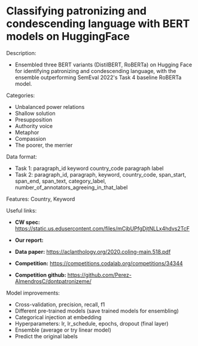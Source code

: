 # Classifying patronizing and condescending language with BERT models on HuggingFace 
Description:
- Ensembled three BERT variants (DistilBERT, RoBERTa) on Hugging Face for identifying patronizing and condescending language, with the ensemble outperforming SemEval 2022's Task 4 baseline RoBERTa model.

Categories:
- Unbalanced power relations
- Shallow solution
- Presupposition
- Authority voice
- Metaphor
- Compassion
- The poorer, the merrier

Data format:
- Task 1: paragraph_id keyword country_code paragraph label
- Task 2: paragraph_id, paragraph, keyword, country_code, span_start, span_end, span_text, category_label, number_of_annotators_agreeing_in_that_label

Features: Country, Keyword

Useful links:
- **CW spec:** https://static.us.edusercontent.com/files/mCjbUPfgDjtNLLx4hdvs2TcF

- **Our report:** 

- **Data paper:** https://aclanthology.org/2020.coling-main.518.pdf

- **Competition:** https://competitions.codalab.org/competitions/34344

- **Competition github:** https://github.com/Perez-AlmendrosC/dontpatronizeme/


Model improvements:
- Cross-validation, precision, recall, f1
- Different pre-trained models (save trained models for ensembling)
- Categorical injection at embedding
- Hyperparameters: lr, lr_schedule, epochs, dropout (final layer)
- Ensemble (average or try linear model)
- Predict the original labels
